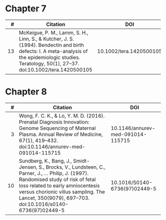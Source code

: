 # Chapter 7
| # |                                                                                              Citation                                                                                              |          DOI          |
|--:|----------------------------------------------------------------------------------------------------------------------------------------------------------------------------------------------------|-----------------------|
| 13|McKeigue, P. M., Lamm, S. H., Linn, S., & Kutcher, J. S. (1994). Bendectin and birth defects: I. A meta-analysis of the epidemiologic studies. Teratology, 50(1), 27–37. doi:10.1002/tera.1420500105|10.1002/tera.1420500105|

# Chapter 8
| # |                                                                                                                                   Citation                                                                                                                                    |               DOI               |
|--:|-------------------------------------------------------------------------------------------------------------------------------------------------------------------------------------------------------------------------------------------------------------------------------|---------------------------------|
|  3|Wong, F. C. K., & Lo, Y. M. D. (2016). Prenatal Diagnosis Innovation: Genome Sequencing of Maternal Plasma. Annual Review of Medicine, 67(1), 419–432. doi:10.1146/annurev-med-091014-115715                                                                                   |10.1146/annurev-med-091014-115715|
| 10|Sundberg, K., Bang, J., Smidt-Jensen, S., Brocks, V., Lundsteen, C., Parner, J., … Philip, J. (1997). Randomised study of risk of fetal loss related to early amniocentesis versus chorionic villus sampling. The Lancet, 350(9079), 697–703. doi:10.1016/s0140-6736(97)02449-5|10.1016/S0140-6736(97)02449-5    |

